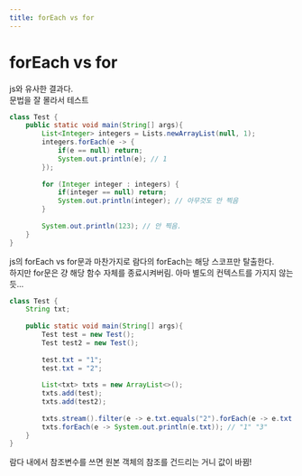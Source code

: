 ```yaml
---
title: forEach vs for
---
```


# forEach vs for
js와 유사한 결과다.  
문법을 잘 몰라서 테스트  

```java
class Test {
    public static void main(String[] args){
        List<Integer> integers = Lists.newArrayList(null, 1);
        integers.forEach(e -> { 
            if(e == null) return;
            System.out.println(e); // 1
        });
        
        for (Integer integer : integers) { 
            if(integer == null) return;
            System.out.println(integer); // 아무것도 안 찍음 
        }
        
        System.out.println(123); // 안 찍음.
    }
}
```

js의 forEach vs for문과 마찬가지로 람다의 forEach는 해당 스코프만 탈출한다.  
하지만 for문은 걍 해당 함수 자체를 종료시켜버림.
아마 별도의 컨텍스트를 가지지 않는 듯...

```java
class Test {
    String txt;
    
    public static void main(String[] args){
        Test test = new Test();
        Test test2 = new Test();
        
        test.txt = "1";
        test.txt = "2";
        
        List<txt> txts = new ArrayList<>();
        txts.add(test);
        txts.add(test2);
        
        txts.stream().filter(e -> e.txt.equals("2").forEach(e -> e.txt = "3");
        txts.forEach(e -> System.out.println(e.txt)); // "1" "3"
    }
}
```

람다 내에서 참조변수를 쓰면 원본 객체의 참조를 건드리는 거니 값이 바뀜!